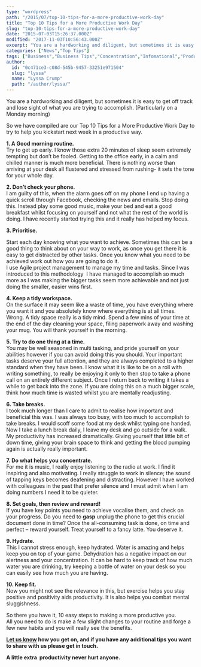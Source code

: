```yaml
---
type: "wordpress"
path: "/2015/07/top-10-tips-for-a-more-productive-work-day"
title: "Top 10 Tips for a More Productive Work Day"
slug: "top-10-tips-for-a-more-productive-work-day"
date: "2015-07-03T15:26:37.000Z"
modified: "2017-11-03T10:56:43.000Z"
excerpt: "You are a hardworking and diligent, but sometimes it is easy to get off track and lose sight of what you are trying to accomplish. (Particularly on a Monday morning) So we have compiled are our Top 10 Tips for a More Productive Work Day to try to help you kickstart next week in a productive …"
categories: ["News","Top Tips"]
tags: ["Business","Business Tips","Concentration","Infomational","Productivity","Top Tips"]
author:
  id: "0c471ce3-c08d-545b-9457-33251e971504"
  slug: "lyssa"
  name: "Lyssa Crump"
  path: "/author/lyssa/"
---
```

You are a hardworking and diligent, but sometimes it is easy to get off track and lose sight of what you are trying to accomplish. (Particularly on a Monday morning)

So we have compiled are our Top 10 Tips for a More Productive Work Day to try to help you kickstart next week in a productive way.

**1\. A Good morning routine.**  
Try to get up early. I know those extra 20 minutes of sleep seem extremely tempting but don’t be fooled. Getting to the office early, in a calm and chilled manner is much more beneficial. There is nothing worse than arriving at your desk all flustered and stressed from rushing- it sets the tone for your whole day.

**2\. Don’t check your phone.**  
I am guilty of this, when the alarm goes off on my phone I end up having a quick scroll through Facebook, checking the news and emails. Stop doing this. Instead play some good music, make your bed and eat a good breakfast whilst focusing on yourself and not what the rest of the world is doing. I have recently started trying this and it really has helped my focus.

**3\. Prioritise.**

Start each day knowing what you want to achieve. Sometimes this can be a good thing to think about on your way to work, as once you get there it is easy to get distracted by other tasks. Once you know what you need to be achieved work out how you are going to do it.  
I use Agile project management to manage my time and tasks. Since I was introduced to this methodology  I have managed to accomplish so much more as I was making the bigger tasks seem more achievable and not just doing the smaller, easier wins first.

**4\. Keep a tidy workspace.**  
On the surface it may seem like a waste of time, you have everything where you want it and you absolutely know where everything is at all times. Wrong. A tidy space really is a tidy mind. Spend a few mins of your time at the end of the day cleaning your space, filing paperwork away and washing your mug. You will thank yourself in the morning.

**5\. Try to do one thing at a time.**  
You may be well seasoned in multi tasking, and pride yourself on your abilities however if you can avoid doing this you should. Your important tasks deserve your full attention, and they are always completed to a higher standard when they have been. I know what it is like to be on a roll with writing something, to really be enjoying it only to then stop to take a phone call on an entirely different subject. Once I return back to writing it takes a while to get back into the zone. If you are doing this on a much bigger scale, think how much time is wasted whilst you are mentally readjusting.

**6\. Take breaks.**  
I took much longer than I care to admit to realise how important and beneficial this was. I was always too busy, with too much to accomplish to take breaks. I would scoff some food at my desk whilst typing one handed. Now I take a lunch break daily, I leave my desk and go outside for a walk. My productivity has increased dramatically. Giving yourself that little bit of down time, giving your brain space to think and getting the blood pumping again is actually really important.

**7\. Do what helps you concentrate.**  
For me it is music, I really enjoy listening to the radio at work. I find it inspiring and also motivating. I really struggle to work in silence; the sound of tapping keys becomes deafening and distracting. However I have worked with colleagues in the past that prefer silence and I must admit when I am doing numbers I need it to be quieter.

**8\. Set goals, then review and reward!**  
If you have key points you need to achieve vocalise them, and check on your progress. Do you need to **gasp** unplug the phone to get this crucial document done in time? Once the all-consuming task is done, on time and perfect – reward yourself. Treat yourself to a fancy latte. You deserve it.

**9\. Hydrate.**  
This I cannot stress enough, keep hydrated. Water is amazing and helps keep you on top of your game. Dehydration has a negative impact on our alertness and your concentration. It can be hard to keep track of how much water you are drinking, try keeping a bottle of water on your desk so you can easily see how much you are having.

**10\. Keep fit.**  
Now you might not see the relevance in this, but exercise helps you stay positive and positivity aids productivity. It is also helps you combat mental sluggishness.

So there you have it, 10 easy steps to making a more productive you.  
All you need to do is make a few slight changes to your routine and forge a few new habits and you will really see the benefits.

**[Let us know](http://www.headforwards.com/contactus/) how you get on, and if you have any additional tips you want to share with us please get in touch.**

**A little extra  productivity never hurt anyone.**
